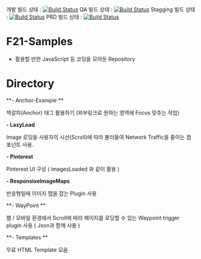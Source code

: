 개발 빌드 상태 : [![Build Status](http://jenkins.ileadon.com/buildStatus/icon?job=The_Cafe_16_3_Renewal(DEV))](http://jenkins.ileadon.com/job/The_Cafe_16_3_Renewal(DEV)/)
QA 빌드 상태 : [![Build Status](http://jenkins.ileadon.com/buildStatus/icon?job=The_Cafe_16_3_Renewal(QA))](http://jenkins.ileadon.com/job/The_Cafe_16_3_Renewal(QA)/)
Stagging 빌드 상태 : [![Build Status](http://jenkins.ileadon.com/buildStatus/icon?job=The_Cafe_16_3_Renewal(Stagging))](http://jenkins.ileadon.com/job/The_Cafe_16_3_Renewal(Stagging)/)
PRD 빌드 상태 : [![Build Status](http://jenkins.ileadon.com/buildStatus/icon?job=The_Cafe_16_3_Renewal(PRD))](http://jenkins.ileadon.com/job/The_Cafe_16_3_Renewal(PRD)/)



# F21-Samples
- 활용할 만한 JavaScript 등 코딩을 모아둔 Repository


# Directory 

**- Anchor-Example **
  
  책갈피(Anchor) 태그 활용하기 (외부링크로 원하는 영역에 Focus 맞추는 작업)

**- LazyLoad**

  Image 로딩을 사용자의 시선(Scroll)에 따라 불러들여 Network Traffic을 줄이는 컴포넌트 사용. 

**- Pinterest**

  Pinterest UI 구성 ( imagesLoaded 와 같이 활용 )

**- ResponsiveImageMaps**

  반응형일때 이미지 맵을 잡는 Plugin 사용 

**- WayPoint **

  웹 / 모바일 환경에서 Scroll에 따라 페이지를 로딩할 수 있는 Waypoint trigger plugin 사용 
  ( Json과 함깨 사용 )

**- Templates **

  무료 HTML Template 모음

